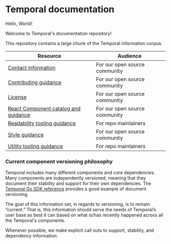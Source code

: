 # Temporal documentation

Hello, World!

Welcome to Temporal's documentation repository!

This repository contains a large chunk of the Temporal information corpus.

| Resource                                   | Audience                |
|--------------------------------------------|--------------------------|
| [Contact information](./CONTACT.md)        | For our open source community |
| [Contributing guidance](./CONTRIBUTING.md) | For our open source community |
| [License](./LICENSE.md) | For our open source community |
| [React Component catalog and guidance](./COMPONENTS.md) | For our open source community |
| [Readability tooling guidance](./READABILITY.md) | For repo maintainers |
| [Style guidance](./STYLE.md)               | For our open source community |
| [Utility tooling guidance](./UTILITIES.md) | For repo maintainers |

### Current component versioning philosophy

Temporal includes many different components and core dependencies. Many components are independently versioned, meaning that they document their stability and support for their own dependencies. The [Temporal Go SDK reference](https://pkg.go.dev/go.temporal.io/sdk?tab=versions) provides a good example of document versioning.

The goal of this information set, in regards to versioning, is to remain “current.” That is, this information should serve the needs of Temporal’s user base as best it can based on what is/has recently happened across all the Temporal's components.

Whenever possible, we make explicit call outs to support, stability, and dependency information.
